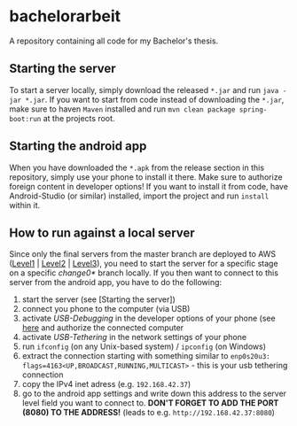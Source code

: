 # bachelorarbeit
A repository containing all code for my Bachelor's thesis.

## Starting the server
To start a server locally, simply download the released `*.jar` and run `java -jar *.jar`. 
If you want to start from code instead of downloading the `*.jar`, make sure to haven `Maven` installed and run `mvn clean package spring-boot:run` at the projects root.

## Starting the android app
When you have downloaded the `*.apk` from the release section in this repository, simply use your phone to install it there. Make sure to authorize foreign content in developer options!
If you want to install it from code, have Android-Studio (or similar) installed, import the project and run `install` within it.

## How to run against a local server
Since only the final servers from the master branch are deployed to AWS ([Level1](http://alxgrk-bachelor-level1.eu-central-1.elasticbeanstalk.com/) | [Level2](http://alxgrk-bachelor-level2.eu-central-1.elasticbeanstalk.com/) | [Level3](http://alxgrk-bachelor-level3.eu-central-1.elasticbeanstalk.com/)), you need to start the server for a specific stage on a specific *change0\** branch locally.
If you then want to connect to this server from the android app, you have to do the following:
1. start the server (see [Starting the server])
2. connect you phone to the computer (via USB)
3. activate *USB-Debugging* in the developer options of your phone (see [here](https://www.greenbot.com/article/2457986/android/how-to-enable-developer-options-on-your-android-phone-or-tablet.html) and authorize the connected computer
4. activate *USB-Tethering* in the network settings of your phone
5. run `ifconfig` (on any Unix-based system) / `ipconfig` (on Windows)
6. extract the connection starting with something similar to `enp0s20u3: flags=4163<UP,BROADCAST,RUNNING,MULTICAST>` - this is your usb tethering connection
7. copy the IPv4 inet adress (e.g. `192.168.42.37`)
8. go to the android app settings and write down this address to the server level field you want to connect to. **DON'T FORGET TO ADD THE PORT (8080) TO THE ADDRESS!** (leads to e.g. `http://192.168.42.37:8080`)


